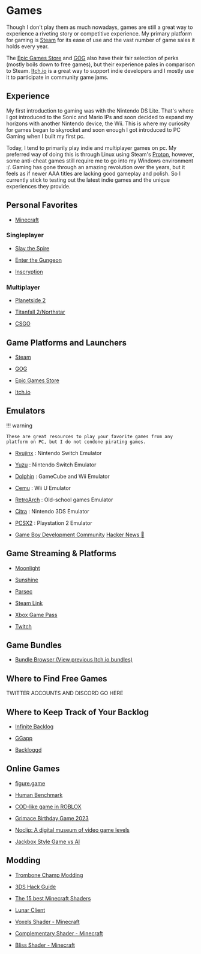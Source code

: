 # Games

Though I don't play them as much nowadays, games are still a great way to experience a riveting story or competitive experience. My primary platform for gaming is [Steam](https://store.steampowered.com/) for its ease of use and the vast number of game sales it holds every year. 

The [Epic Games Store](https://store.epicgames.com/en-US/) and [GOG](https://www.gog.com/) also have their fair selection of perks (mostly boils down to free games), but their experience pales in comparison to Steam. [Itch.io](https://itch.io/) is a great way to support indie developers and I mostly use it to participate in community game jams. 

## Experience

My first introduction to gaming was with the Nintendo DS Lite. That's where I got introduced to the Sonic and Mario IPs and soon decided to expand my horizons with another Nintendo device, the Wii. This is where my curiosity for games began to skyrocket and soon enough I got introduced to PC Gaming when I built my first pc. 

Today, I tend to primarily play indie and multiplayer games on pc. My preferred way of doing this is through Linux using Steam's [Proton](https://github.com/ValveSoftware/Proton/tree/proton_8.0), however, some anti-cheat games still require me to go into my Windows environment :/. Gaming has gone through an amazing revolution over the years, but it feels as if newer AAA titles are lacking good gameplay and polish. So I currently stick to testing out the latest indie games and the unique experiences they provide. 

## Personal Favorites

- [Minecraft](https://www.minecraft.net/en-us)

### Singleplayer

- [Slay the Spire](https://www.megacrit.com/)

- [Enter the Gungeon](https://enterthegungeon.com/)

- [Inscryption](https://www.inscryption.com/) 

### Multiplayer

- [Planetside 2](https://www.planetside2.com/home)

- [Titanfall 2/Northstar](https://northstar.tf/)

- [CSGO](https://www.counter-strike.net/news)

## Game Platforms and Launchers

- [Steam](https://store.steampowered.com/)

- [GOG](https://www.gog.com/)

- [Epic Games Store](https://store.epicgames.com/en-US/)

- [Itch.io](https://itch.io/)

## Emulators 

!!! warning

    These are great resources to play your favorite games from any platform on PC, but I do not condone pirating games.

- [Ryujinx](https://ryujinx.org/) : Nintendo Switch Emulator

- [Yuzu]( https://yuzu-emu.org/) : Nintendo Switch Emulator

- [Dolphin](https://dolphin-emu.org/) : GameCube and Wii Emulator

- [Cemu](https://cemu.info/) : Wii U Emulator

- [RetroArch](https://www.retroarch.com/) : Old-school games Emulator

- [Citra](https://citra-emu.org/) : Nintendo 3DS Emulator

- [PCSX2](https://pcsx2.net/) : Playstation 2 Emulator

- [Game Boy Development Community](https://gbdev.io/) [Hacker News 📰](https://news.ycombinator.com/item?id=38391403)

## Game Streaming & Platforms

- [Moonlight](https://moonlight-stream.org/)

- [Sunshine](https://github.com/LizardByte/Sunshine)

- [Parsec](https://parsec.app/)

- [Steam Link](https://store.steampowered.com/app/353380/Steam_Link/)

- [Xbox Game Pass](https://www.xbox.com/en-US/xbox-game-pass)

- [Twitch](https://www.twitch.tv/)

## Game Bundles

- [Bundle Browser (View previous Itch.io bundles)](https://randombundlegame.com/?bundles=blm&category=Game&platforms=Linux&sort=popularity)

## Where to Find Free Games

TWITTER ACCOUNTS AND DISCORD GO HERE

## Where to Keep Track of Your Backlog

- [Infinite Backlog](https://infinitebacklog.net/)

- [GGapp](https://ggapp.io/)

- [Backloggd](https://www.backloggd.com/)

## Online Games

- [figure.game](https://figure.game/)

- [Human Benchmark](https://humanbenchmark.com/)

- [COD-like game in ROBLOX](https://www.roblox.com/games/5938036553/FRONTLINES)

- [Grimace Birthday Game 2023](https://archive.org/details/grimaces-birthday)

- [Noclip: A digital museum of video game levels](https://news.ycombinator.com/item?id=37043934)

- [Jackbox Style Game vs AI](https://news.ycombinator.com/item?id=38318889)

## Modding

- [Trombone Champ Modding](https://trombone.wiki/#/)

- [3DS Hack Guide](https://3ds.hacks.guide/)

- [The 15 best Minecraft Shaders](https://www.pcgamesn.com/minecraft/minecraft-shaders-best-graphics-mods)

- [Lunar Client](https://www.lunarclient.com/)

- [Voxels Shader - Minecraft](https://minecraftshader.com/rethinking-voxels-shaders/)

- [Complementary Shader - Minecraft](https://www.complementary.dev/shaders/)

- [Bliss Shader - Minecraft](https://github.com/X0nk/Bliss-Shader)